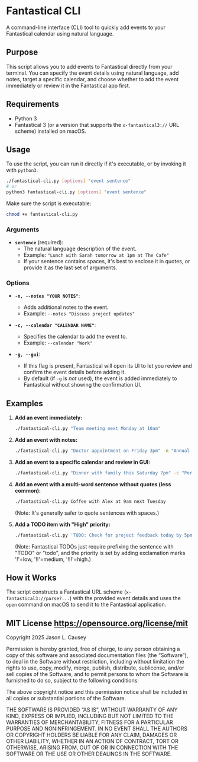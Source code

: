 # Fantastical CLI

A command-line interface (CLI) tool to quickly add events to your Fantastical calendar using natural language.

## Purpose

This script allows you to add events to Fantastical directly from your terminal. You can specify the event details using natural language, add notes, target a specific calendar, and choose whether to add the event immediately or review it in the Fantastical app first.

## Requirements

- Python 3
- Fantastical 3 (or a version that supports the `x-fantastical3://` URL scheme) installed on macOS.

## Usage

To use the script, you can run it directly if it's executable, or by invoking it with `python3`.

```bash
./fantastical-cli.py [options] "event sentence"
# or
python3 fantastical-cli.py [options] "event sentence"
```

Make sure the script is executable:
```bash
chmod +x fantastical-cli.py
```

### Arguments

-   **`sentence`** (required):
    -   The natural language description of the event.
    -   Example: `"Lunch with Sarah tomorrow at 1pm at The Cafe"`
    -   If your sentence contains spaces, it's best to enclose it in quotes, or provide it as the last set of arguments.

### Options

-   **`-n, --notes "YOUR NOTES"`**:
    -   Adds additional notes to the event.
    -   Example: `--notes "Discuss project updates"`

-   **`-c, --calendar "CALENDAR NAME"`**:
    -   Specifies the calendar to add the event to.
    -   Example: `--calendar "Work"`

-   **`-g, --gui`**:
    -   If this flag is present, Fantastical will open its UI to let you review and confirm the event details before adding it.
    -   By default (if `-g` is *not* used), the event is added immediately to Fantastical without showing the confirmation UI.

## Examples

1.  **Add an event immediately:**
    ```bash
    ./fantastical-cli.py "Team meeting next Monday at 10am"
    ```

2.  **Add an event with notes:**
    ```bash
    ./fantastical-cli.py "Doctor appointment on Friday 3pm" -n "Annual check-up"
    ```

3.  **Add an event to a specific calendar and review in GUI:**
    ```bash
    ./fantastical-cli.py "Dinner with family this Saturday 7pm" -c "Personal" -g
    ```

4.  **Add an event with a multi-word sentence without quotes (less common):**
    ```bash
    ./fantastical-cli.py Coffee with Alex at 9am next Tuesday
    ```
    (Note: It's generally safer to quote sentences with spaces.)

5. **Add a TODO item with "High" priority:**
    ```bash
    ./fantastical-cli.py 'TODO: Check for project feedback today by 5pm!!!'
    ```
    (Note: Fantastical TODOs just require prefixing the sentence with "TODO" or "todo", and the
    priority is set by adding exclamation marks '!'=low, '!!'=medium, '!!!'=high.)

## How it Works

The script constructs a Fantastical URL scheme (`x-fantastical3://parse?...`) with the provided event details and uses the `open` command on macOS to send it to the Fantastical application.

## MIT License <https://opensource.org/license/mit>

Copyright 2025 Jason L. Causey

Permission is hereby granted, free of charge, to any person obtaining a copy of this software and associated documentation files (the “Software”), to deal in the Software without restriction, including without limitation the rights to use, copy, modify, merge, publish, distribute, sublicense, and/or sell copies of the Software, and to permit persons to whom the Software is furnished to do so, subject to the following conditions:

The above copyright notice and this permission notice shall be included in all copies or substantial portions of the Software.

THE SOFTWARE IS PROVIDED “AS IS”, WITHOUT WARRANTY OF ANY KIND, EXPRESS OR IMPLIED, INCLUDING BUT NOT LIMITED TO THE WARRANTIES OF MERCHANTABILITY, FITNESS FOR A PARTICULAR PURPOSE AND NONINFRINGEMENT. IN NO EVENT SHALL THE AUTHORS OR COPYRIGHT HOLDERS BE LIABLE FOR ANY CLAIM, DAMAGES OR OTHER LIABILITY, WHETHER IN AN ACTION OF CONTRACT, TORT OR OTHERWISE, ARISING FROM, OUT OF OR IN CONNECTION WITH THE SOFTWARE OR THE USE OR OTHER DEALINGS IN THE SOFTWARE.
